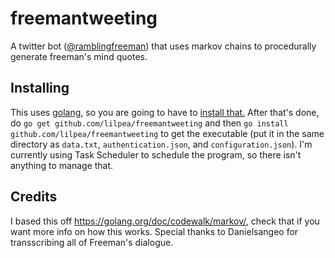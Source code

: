 # freemantweeting
A twitter bot ([@ramblingfreeman](https://twitter.com/ramblingfreeman)) that uses markov chains to procedurally generate freeman's mind quotes.

## Installing
This uses [golang](https://golang.org/), so you are going to have to [install that.](https://golang.org/doc/install) After that's done, do `go get github.com/lilpea/freemantweeting` and then `go install github.com/lilpea/freemantweeting` to get the executable (put it in the same directory as `data.txt`, `authentication.json`, and `configuration.json`). I'm currently using Task Scheduler to schedule the program, so there isn't anything to manage that.

## Credits
I based this off https://golang.org/doc/codewalk/markov/, check that if you want more info on how this works.
Special thanks to Danielsangeo for transscribing all of Freeman's dialogue.
